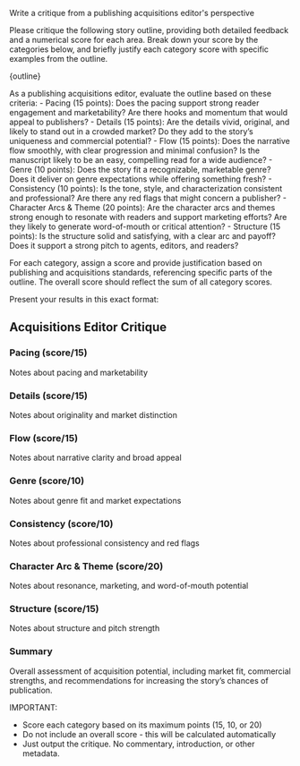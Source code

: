 Write a critique from a publishing acquisitions editor's perspective

Please critique the following story outline, providing both detailed feedback and a numerical score for each area. Break down your score by the categories below, and briefly justify each category score with specific examples from the outline.

<OUTLINE>
{outline}
</OUTLINE>

As a publishing acquisitions editor, evaluate the outline based on these criteria:
    - Pacing (15 points): Does the pacing support strong reader engagement and marketability? Are there hooks and momentum that would appeal to publishers?
    - Details (15 points): Are the details vivid, original, and likely to stand out in a crowded market? Do they add to the story’s uniqueness and commercial potential?
    - Flow (15 points): Does the narrative flow smoothly, with clear progression and minimal confusion? Is the manuscript likely to be an easy, compelling read for a wide audience?
    - Genre (10 points): Does the story fit a recognizable, marketable genre? Does it deliver on genre expectations while offering something fresh?
    - Consistency (10 points): Is the tone, style, and characterization consistent and professional? Are there any red flags that might concern a publisher?
    - Character Arcs & Theme (20 points): Are the character arcs and themes strong enough to resonate with readers and support marketing efforts? Are they likely to generate word-of-mouth or critical attention?
    - Structure (15 points): Is the structure solid and satisfying, with a clear arc and payoff? Does it support a strong pitch to agents, editors, and readers?

For each category, assign a score and provide justification based on publishing and acquisitions standards, referencing specific parts of the outline. The overall score should reflect the sum of all category scores.

Present your results in this exact format:

## Acquisitions Editor Critique

### Pacing (score/15)
Notes about pacing and marketability

### Details (score/15)
Notes about originality and market distinction

### Flow (score/15)
Notes about narrative clarity and broad appeal

### Genre (score/10)
Notes about genre fit and market expectations

### Consistency (score/10)
Notes about professional consistency and red flags

### Character Arc & Theme (score/20)
Notes about resonance, marketing, and word-of-mouth potential

### Structure (score/15)
Notes about structure and pitch strength

### Summary
Overall assessment of acquisition potential, including market fit, commercial strengths, and recommendations for increasing the story’s chances of publication.

IMPORTANT: 
- Score each category based on its maximum points (15, 10, or 20)
- Do not include an overall score - this will be calculated automatically
- Just output the critique. No commentary, introduction, or other metadata.
